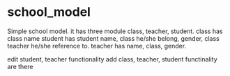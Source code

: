 # school_model
Simple school model.
it has three module class, teacher, student.
class has class name
student has student name, class he/she belong, gender, class teacher he/she reference to.
teacher has name, class, gender.

edit student, teacher functionality
add class, teacher, student functinality are there

